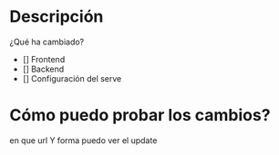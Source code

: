 # Descripción 
¿Qué ha cambiado?

- [] Frontend
- [] Backend
- [] Configuración del serve

# Cómo puedo probar los cambios?
en que url Y  forma  puedo ver el update
